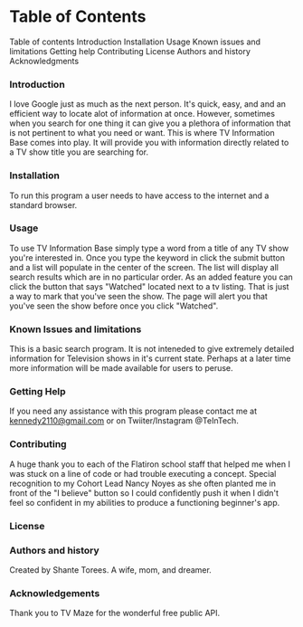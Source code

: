 # Table of Contents
Table of contents
Introduction
Installation
Usage
Known issues and limitations
Getting help
Contributing
License
Authors and history
Acknowledgments

### Introduction

I love Google just as much as the next person. It's quick, easy, and and an efficient way to locate alot of information at once. However, sometimes when you search for one thing it can give you a plethora of information that is not pertinent to what you need or want. This is where TV Information Base comes into play. It will provide you with information directly related to a TV show title you are searching for. 

### Installation

To run this program a user needs to have access to the internet and a standard browser.

### Usage

To use TV Information Base simply type a word from a title of any TV show you're interested in. Once you type the keyword in click the submit button and a list will populate in the center of the screen. The list will display all search results which are in no particular order. As an added feature you can click the button that says "Watched" located next to a tv listing. That is just a way to mark that you've seen the show. The page will alert you that you've seen the show before once you click "Watched".

### Known Issues and limitations

This is a basic search program. It is not inteneded to give extremely detailed information for Television shows in it's current state. Perhaps at a later time more information will be made available for users to peruse. 

### Getting Help

If you need any assistance with this program please contact me at kennedy2110@gmail.com or on Twiiter/Instagram @TeInTech.

### Contributing

A huge thank you to each of the Flatiron school staff that helped me when I was stuck on a line of code or had trouble executing a concept. Special recognition to my Cohort Lead Nancy Noyes as she often planted me in front of the "I believe" button so I could confidently push it when I didn't feel so confident in my abilities to produce a functioning beginner's app. 


### License

### Authors and history

Created by Shante Torees. A wife, mom, and dreamer. 

### Acknowledgements

Thank you to TV Maze for the wonderful free public API. 